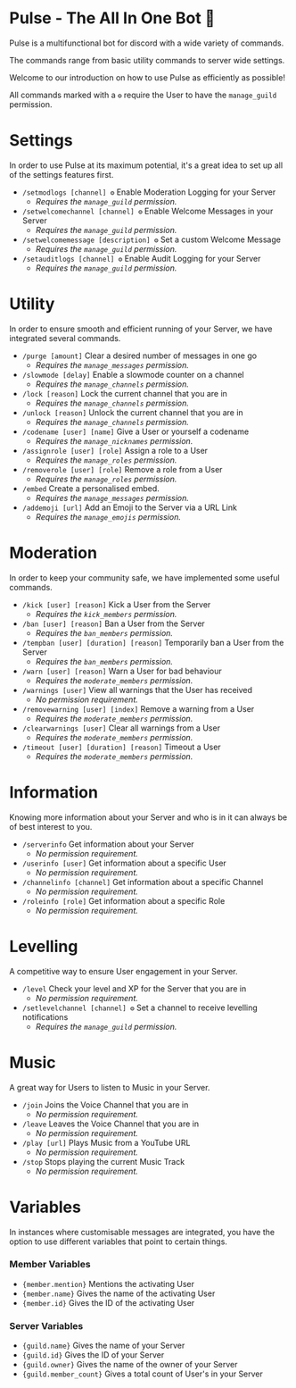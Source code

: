 # Pulse - The All In One Bot 📘
Pulse is a multifunctional bot for discord with a wide variety of commands.

The commands range from basic utility commands to server wide settings.

Welcome to our introduction on how to use Pulse as efficiently as possible!

All commands  marked with a `⚙️` require the User to have the `manage_guild` permission.

# Settings
In order to use Pulse at its maximum potential, it's a great idea to set up all of the settings features first.
- `/setmodlogs [channel] ⚙️` Enable Moderation Logging for your Server
  - *Requires the `manage_guild` permission.*
- `/setwelcomechannel [channel] ⚙️` Enable Welcome Messages in your Server
  - *Requires the `manage_guild` permission.*
- `/setwelcomemessage [description] ⚙️` Set a custom Welcome Message
  - *Requires the `manage_guild` permission.*
- `/setauditlogs [channel] ⚙️` Enable Audit Logging for your Server
  - *Requires the `manage_guild` permission.*

# Utility
In order to ensure smooth and efficient running of your Server, we have integrated several commands.
- `/purge [amount]` Clear a  desired number of messages in one go
  - *Requires the `manage_messages` permission.*
- `/slowmode [delay]` Enable a slowmode counter on a channel
  - *Requires the `manage_channels` permission.*
- `/lock [reason]` Lock the current channel that you are in
  - *Requires the `manage_channels` permission.*
- `/unlock [reason]` Unlock the current channel that you are in
  - *Requires the `manage_channels` permission.*
- `/codename [user] [name]` Give a User or yourself a codename
  - *Requires the `manage_nicknames` permission.*
- `/assignrole [user] [role]` Assign a role to a User
  - *Requires the `manage_roles` permission.*
- `/removerole [user] [role]` Remove a role from a User
  - *Requires the `manage_roles` permission.*
- `/embed` Create a personalised embed.
  - *Requires the `manage_messages` permission.*
- `/addemoji [url]` Add an Emoji to the Server via a URL  Link
  - *Requires the `manage_emojis` permission.*

# Moderation
In order to keep your community safe, we have implemented some useful commands.
- `/kick [user] [reason]` Kick a User from the Server
  - *Requires the `kick_members` permission.*
- `/ban [user] [reason]` Ban a User from the Server
  - *Requires the `ban_members` permission.*
- `/tempban [user] [duration] [reason]` Temporarily ban a User from the Server
  - *Requires the `ban_members` permission.*
- `/warn [user] [reason]` Warn a User for bad behaviour
  - *Requires the `moderate_members` permission.*
- `/warnings [user]` View all warnings that the User has received
  - *No permission requirement.*
- `/removewarning [user] [index]` Remove a warning from a User
  - *Requires the `moderate_members` permission.*
- `/clearwarnings [user]` Clear all warnings from a User
  - *Requires the `moderate_members` permission.*
- `/timeout [user] [duration] [reason]` Timeout a User
  - *Requires the `moderate_members` permission.*

# Information
Knowing more information about your Server and who is in it can always be of best interest to you.
- `/serverinfo` Get information about your Server
  - *No permission requirement.*
- `/userinfo [user]` Get information about a specific User
  - *No permission requirement.*
- `/channelinfo [channel]` Get information about a specific Channel
  - *No permission requirement.*
- `/roleinfo [role]` Get information about a specific Role
  - *No permission requirement.*

# Levelling
A competitive way to ensure User engagement in your Server.
- `/level` Check your level and XP for the Server that you are in
  - *No permission requirement.*
- `/setlevelchannel [channel] ⚙️` Set a channel to receive levelling notifications
  - *Requires the `manage_guild` permission.*

# Music
A great way for Users to listen to Music in your Server.
- `/join` Joins the Voice Channel that you are in
  - *No permission requirement.*
- `/leave` Leaves the Voice Channel that you are in
  - *No permission requirement.*
- `/play [url]` Plays Music from a YouTube URL
  - *No permission requirement.*
- `/stop` Stops playing the current Music Track
  - *No permission requirement.*

# Variables
In instances where customisable messages are integrated, you have the option to use different variables that point to certain things.
### Member Variables
- `{member.mention}` Mentions the activating User
- `{member.name}` Gives the name of the activating User
- `{member.id}` Gives the ID of the activating User
### Server Variables
- `{guild.name}` Gives the name of your Server
- `{guild.id}` Gives the ID of your Server
- `{guild.owner}` Gives the name of the owner of your Server
- `{guild.member_count}` Gives a total count of User's in your Server
